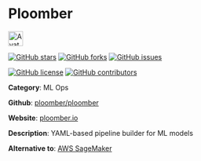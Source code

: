 
# Ploomber 

<a href="https://ploomber.io/"><img src="https://icons.duckduckgo.com/ip3/ploomber.io.ico" alt="Avatar" width="30" height="30" /></a>

[![GitHub stars](https://img.shields.io/github/stars/ploomber/ploomber.svg?style=social&label=Star&maxAge=2592000)](https://GitHub.com/ploomber/ploomber/stargazers/) [![GitHub forks](https://img.shields.io/github/forks/ploomber/ploomber.svg?style=social&label=Fork&maxAge=2592000)](https://GitHub.com/ploomber/ploomber/network/) [![GitHub issues](https://img.shields.io/github/issues/ploomber/ploomber.svg)](https://GitHub.com/Nploomber/ploomber/issues/)

[![GitHub license](https://img.shields.io/github/license/ploomber/ploomber.svg)](https://github.com/ploomber/ploomber/blob/master/LICENSE) [![GitHub contributors](https://img.shields.io/github/contributors/ploomber/ploomber.svg)](https://GitHub.com/ploomber/ploomber/graphs/contributors/) 

**Category**: ML Ops

**Github**: [ploomber/ploomber](https://github.com/ploomber/ploomber)

**Website**: [ploomber.io](https://ploomber.io/)

**Description**:
YAML-based pipeline builder for ML models

**Alternative to**: [AWS SageMaker](https://aws.amazon.com/sagemaker/)
